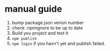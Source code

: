 # manual guide

1. bump package.json verion number
2. check .npmignore to be up to date
3. Build you project and test it
4. `npm publish`
5. `npm login` if you havn't yet and publish failed.
